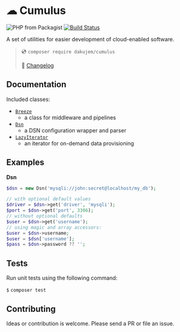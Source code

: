 # ☁ Cumulus

![PHP from Packagist](https://img.shields.io/packagist/php-v/dakujem/cumulus)
[![Build Status](https://travis-ci.org/dakujem/cumulus.svg?branch=master)](https://travis-ci.org/dakujem/cumulus)

A set of utilities for easier development of cloud-enabled software.

> 💿 `composer require dakujem/cumulus`
>
> 📒 [Changelog](changelog.md)


## Documentation

Included classes:
- [`Breeze`](doc/breeze.md)
	- a class for middleware and pipelines
- [`Dsn`](doc/dsn.md)
	- a DSN configuration wrapper and parser
- [`LazyIterator`](doc/lazyIterator.md)
	- an iterator for on-demand data provisioning


## Examples

**Dsn**
```php
$dsn = new Dsn('mysqli://john:secret@localhost/my_db');

// with optional default values
$driver = $dsn->get('driver', 'mysqli');
$port = $dsn->get('port', 3306);
// without optional defaults
$user = $dsn->get('username');
// using magic and array accessors:
$user = $dsn->username;
$user = $dsn['username'];
$pass = $dsn->password ?? '';
```


## Tests

Run unit tests using the following command:

`$` `composer test`


## Contributing

Ideas or contribution is welcome. Please send a PR or file an issue.

